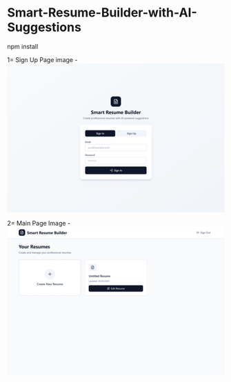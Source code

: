 # Smart-Resume-Builder-with-AI-Suggestions
npm install

1= Sign Up Page image -
![Image alt](https://github.com/Suresh102-com/Smart-Resume-Builder-with-AI-Suggestions/blob/ac60b35054319d8c0573af0aba5c2e6fbb8b9e6f/localhost_5173_%20(1).png)


2= Main Page Image -
![Image alt](https://github.com/Suresh102-com/Smart-Resume-Builder-with-AI-Suggestions/blob/ac60b35054319d8c0573af0aba5c2e6fbb8b9e6f/localhost_5173_.png)
